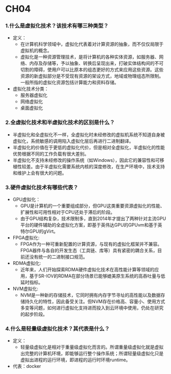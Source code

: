 # CH04

### 1.什么是虚拟化技术？该技术有哪三种类型？
- 定义：
  - 在计算机科学领域中，虚拟化代表着对计算资源的抽象，而不仅仅局限于虚拟机的概念。
  - 虚拟化是一种资源管理技术，是将计算机的各种实体资源，如服务器、网络、内存及存储等，予以抽象、转换后呈现出来，打破实体结构间的不可切割的障碍，使用户可以比原本的组态更好的方式来应用这些资源。这些资源的新虚拟部分是不受现有资源的架设方式，地域或物理组态所限制。一般所指的虚拟化资源包括计算能力和资料存储。
- 虚拟化技术分类：
  - 服务器虚拟化
  - 网络虚拟化
  - 桌面虚拟化

### 2.全虚拟化技术和半虚拟化技术的区别是什么？
- 半虚拟化和全虚拟化不一样，全虚拟化时未经修改的虚拟机系统不知道自身被虚拟化，系统敏感的调用陷入虚拟化层后再进行二进制翻译。
- 半虚拟化的价值在于更低的虚拟化代价，但是相对全虚拟化，半虚拟化的性能优势根据不同的工作负载有很大差别。
- 半虚拟化不支持未经修改的操作系统（如Windows），因此它的兼容性和可移植性较差。由于半虚拟化需要系统内核的深度修改，在生产环境中，技术支持和维护上会有很大的问题。

### 3.硬件虚拟化技术有哪些代表？
- GPU虚拟化：
  - GPU是计算机的一个重要组成部分，但GPU这类重要资源虚拟化的性能、扩展性和可用性相对于CPU还处于滞后的阶段。
  - 由于GPU结构复杂，技术限制多，直到2014年才提出了两种针对主流GPU平台的硬件辅助的全虚拟化方案，即基于英伟达GPU的GPUvm和基于英特尔GPU的gVirt。
- FPGA虚拟化:
  - FPGA作为一种可重新配置的计算资源，与现有的虚拟化框架并不兼容。FPGA器件与各自的开发生态（工具链、库等）具有紧密的耦合关系，目前还没有统一的二进制接口规范。
- RDMA虚拟化:
  - 近年来，人们开始探索RDMA硬件虚拟化技术在高性能计算等领域的应用，基于SR-IOV的RDMA在部分场景已能够媲美原生系统的高吞吐量与低延时指标。
- NVM虚拟化:
  - NVM是一种新的存储技术，它同时拥有内存字节寻址的高性能以及数据存储持久化的特性，因此备受关注。但NVM存在价格高、容量小、使用方式多变等问题，如何进行虚拟化支持进而投入到云环境中使用，仍处在研究的起步阶段。

### 4.什么是轻量级虚拟化技术？其代表是什么？
- 定义：
  - 轻量级虚拟化是相对于重量级虚拟化而言的。所谓重量级虚拟化就是虚拟出完整的计算机环境，即能够运行整个操作系统；所谓轻量级虚拟化只是虚拟出进程的运行环境，即进程的运行时环境runtime。
- 代表：docker





